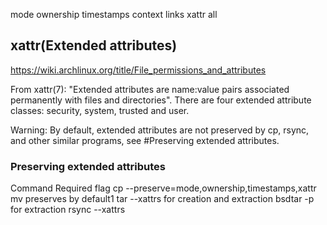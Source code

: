 

mode
ownership
timestamps
context
links
xattr
all


## xattr(Extended attributes)

https://wiki.archlinux.org/title/File_permissions_and_attributes


From xattr(7): "Extended attributes are name:value pairs associated permanently
with files and directories". There are four extended attribute classes:
security, system, trusted and user.

Warning: By default, extended attributes are not preserved by cp, rsync, and
other similar programs, see #Preserving extended attributes.


### Preserving extended attributes

Command     Required flag
cp          --preserve=mode,ownership,timestamps,xattr
mv          preserves by default1
tar         --xattrs for creation and extraction
bsdtar      -p for extraction
rsync       --xattrs



